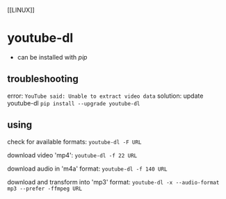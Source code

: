 [[LINUX]]
# youtube-dl
- can be installed with *pip*

## troubleshooting
error: 
    `YouTube said: Unable to extract video data` 
solution:
    update youtube-dl
    `pip install --upgrade youtube-dl`  

## using
check for available formats:
`youtube-dl -F URL`  

download video 'mp4':
`youtube-dl -f 22 URL`  

download audio in 'm4a' format:
`youtube-dl -f 140 URL`  

download and transform into 'mp3' format:
`youtube-dl -x --audio-format mp3 --prefer -ffmpeg URL`  



     
